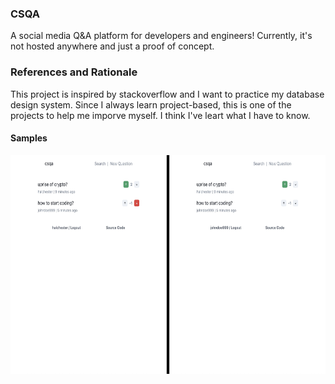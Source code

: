 ### CSQA

A social media Q&A platform for developers and engineers! Currently, it's not hosted anywhere and just a proof of concept.

### References and Rationale

This project is inspired by stackoverflow and I want to practice my database design system. Since I always learn project-based, this is one of the projects to help me imporve myself. I think I've leart what I have to know.

#### Samples

<img src = "demo.jpeg" height = "350"/>
